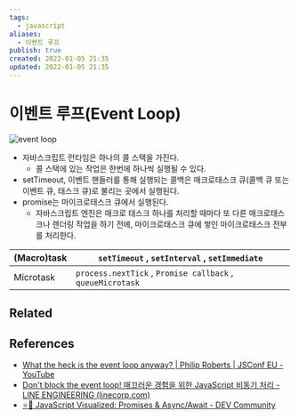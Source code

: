```yaml
---
tags:
  - javascript
aliases:
  - 이벤트 루프
publish: true
created: 2022-01-05 21:35
updated: 2022-01-05 21:35
---
```


# 이벤트 루프(Event Loop)

![event loop](https://res.cloudinary.com/practicaldev/image/fetch/s--5iH5BNWm--/c_limit%2Cf_auto%2Cfl_progressive%2Cq_66%2Cw_880/https://dev-to-uploads.s3.amazonaws.com/i/lczn4fca41is4vpicr6w.gif)

- 자바스크립트 런타임은 하나의 콜 스택을 가진다.
  - 콜 스택에 있는 작업은 한번에 하나씩 실행될 수 있다.
- setTimeout, 이벤트 핸들러를 통해 실행되는 콜백은 매크로태스크 큐(콜백 큐 또는 이벤트 큐, 태스크 큐)로 불리는 곳에서 실행된다.
- promise는 마이크로태스크 큐에서 실행된다.
  - 자바스크립트 엔진은 매크로 태스크 하나를 처리할 때마다 또 다른 매크로태스크나 렌더링 작업을 하기 전에, 마이크로태스크 큐에 쌓인 마이크로태스크 전부를 처리한다.

| (Macro)task | `setTimeout` , `setInterval` , `setImmediate`              |
| ----------- | ---------------------------------------------------------- |
| Microtask   | `process.nextTick` , `Promise callback` , `queueMicrotask` |

## Related

## References

- [What the heck is the event loop anyway? | Philip Roberts | JSConf EU - YouTube](https://www.youtube.com/watch?v=8aGhZQkoFbQ)
- [Don't block the event loop! 매끄러운 경험을 위한 JavaScript 비동기 처리 - LINE ENGINEERING (linecorp.com)](https://engineering.linecorp.com/ko/blog/dont-block-the-event-loop/)
- [⭐️🎀 JavaScript Visualized: Promises & Async/Await - DEV Community](https://dev.to/lydiahallie/javascript-visualized-promises-async-await-5gke)
